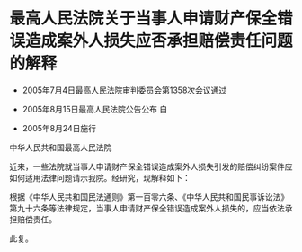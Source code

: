 # 最高人民法院关于当事人申请财产保全错误造成案外人损失应否承担赔偿责任问题的解释

- 2005年7月4日最高人民法院审判委员会第1358次会议通过

- 2005年8月15日最高人民法院公告公布 自

- 2005年8月24日施行

<!-- INFO END -->

中华人民共和国最高人民法院

近来，一些法院就当事人申请财产保全错误造成案外人损失引发的赔偿纠纷案件应如何适用法律问题请示我院。经研究，现解释如下：

根据《中华人民共和国民法通则》第一百零六条、《中华人民共和国民事诉讼法》第九十六条等法律规定，当事人申请财产保全错误造成案外人损失的，应当依法承担赔偿责任。

此复。

